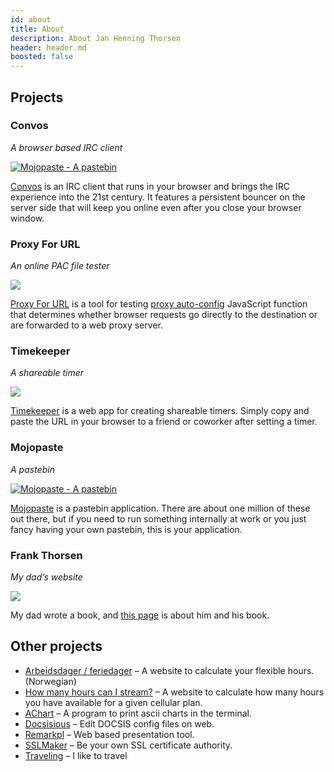 ```yaml
---
id: about
title: About
description: About Jan Henning Thorsen
header: header.md
boosted: false
---
```


## Projects

### Convos
*A browser based IRC client*

[![Mojopaste - A pastebin](https://convos.chat/screenshots/2020-05-28-convos-chat.jpg)](https://convos.chat/)

[Convos](https://convos.chat/) is an IRC client that runs in your browser and
brings the IRC experience into the 21st century. It features a persistent
bouncer on the server side that will keep you online even after you close your
browser window.

### Proxy For URL
*An online PAC file tester*

[![](/images/2022-02-20-proxyforurl.jpg)](https://thorsenlabs.com/pac)

[Proxy For URL](https://thorsenlabs.com/pac) is a tool for testing [proxy
auto-config](https://developer.mozilla.org/en-US/docs/Web/HTTP/Proxy_servers_and_tunneling/Proxy_Auto-Configuration_PAC_file)
JavaScript function that determines whether browser requests go directly to the
destination or are forwarded to a web proxy server.

### Timekeeper
*A shareable timer*

[![](/images/2022-02-20-timekeeper.jpg)](https://thorsenlabs.com/timer)

[Timekeeper](https://thorsenlabs.com/timer) is a web app for creating shareable
timers. Simply copy and paste the URL in your browser to a friend or coworker
after setting a timer.

### Mojopaste
*A pastebin*

[![Mojopaste - A pastebin](/images/2022-02-20-mojopaste.jpg)](https://thorsenlabs.com/paste/)

[Mojopaste](https://thorsenlabs.com/paste/) is a pastebin application. There are
about one million of these out there, but if you need to run something
internally at work or you just fancy having your own pastebin, this is your
application.

### Frank Thorsen
*My dad’s website*

[![](/images/2019-03-23-frank.thorsen.pm.png)](https://frank.thorsen.pm/)

My dad wrote a book, and [this page](https://frank.thorsen.pm/) is about him
and his book.

## Other projects

* [Arbeidsdager / feriedager](/arbeidsdager) – A website to calculate your flexible hours. (Norwegian)
* [How many hours can I stream?](/how-many-hours-can-i-stream) – A website to calculate how many hours you have available for a given cellular plan.
* [AChart](https://github.com/jhthorsen/app-achart) – A program to print ascii charts in the terminal.
* [Docsisious](https://thorsenlabs.com/docsisious) – Edit DOCSIS config files on web.
* [Remarkpl](https://github.com/jhthorsen/app-remarkpl) – Web based presentation tool.
* [SSLMaker](https://github.com/jhthorsen/app-sslmaker) – Be your own SSL certificate authority.
* [Traveling](/map) – I like to travel
